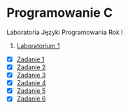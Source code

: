 # Programowanie C

Laboratoria Języki Programowania Rok I

1. [Laboratorium 1](lab01) 
  * [x]  [Zadanie 1](lab01/zad1.c)
  * [x]  [Zadanie 2](lab01/zad2.c)
  * [x]  [Zadanie 3](lab01/zad3.c)
  * [x]  [Zadanie 4](lab01/zad4.c)
  * [x]  [Zadanie 5](lab01/zad5.c)
  * [x]  [Zadanie 6](lab01/zad6.c)
